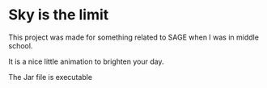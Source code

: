 Sky is the limit
========

This project was made for something related to SAGE when I was in middle school.

It is a nice little animation to brighten your day.

The Jar file is executable